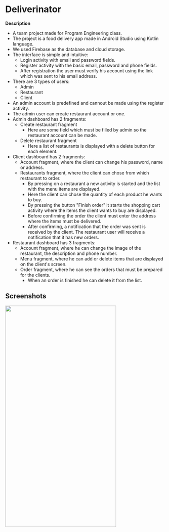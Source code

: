 # Deliverinator

**Description**
  - A team project made for Program Engineering class.
  - The project is a food delivery app made in Android Studio using Kotlin language.
  - We used Firebase as the database and cloud storage.
  - The interface is simple and intuitive:
    - Login activity with email and password fields.
    - Register activity with the basic email, password and phone fields.
    - After registration the user must verify his account using the link which was sent to his email address.
  - There are 3 types of users:
    - Admin
    - Restaurant
    - Client
  - An admin account is predefined and cannout be made using the register activity.
  - The admin user can create restaurant account or one.
  - Admin dashboard has 2 fragments:
    - Create restaurant fragment
      - Here are some field which must be filled by admin so the restaurant account can be made.
    - Delete restaurant fragment
      - Here a list of restaurants is displayed with a delete button for each element.
  - Client dashboard has 2 fragments:
    - Account fragment, where the client can change his password, name or address.
    - Restaurants fragment, where the client can chose from which restaurant to order.
      - By pressing on a restaurant a new activity is started and the list with the menu items are displayed.
      - Here the client can chose the quantity of each product he wants to buy.
      - By pressing the button "Finish order" it starts the shopping cart activity where the items
      the client wants to buy are displayed.
      - Before confirming the order the client must enter the address where the items must be delivered.
      - After confirming, a notification that the order was sent is received by the client.
      The restaurant user will receive a notification that it has new orders.
  - Restaurant dashboard has 3 fragments:
    - Account fragment, where he can change the image of the restaurant, the description and phone number.
    - Menu fragment, where he can add or delete items that are displayed on the client's screen.
    - Order fragment, where he can see the orders that must be prepared for the clients.
      - When an order is finished he can delete it from the list.
      
## Screenshots

<img src="https://i.imgur.com/5BJohW2.jpg" width="350" height="700">

